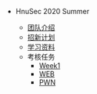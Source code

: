 * HnuSec 2020 Summer
	
	* [团队介绍](/Intro.md)
	* [招新计划](Plan.md)
	* [学习资料](Stuff.md)
	
	- 考核任务
	  - [Week1](Week1.md)
	  - [WEB](Week2.md)
	  - [PWN](Week2.md)